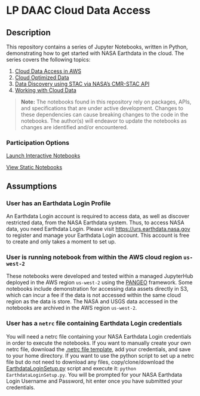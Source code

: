 # LP DAAC Cloud Data Access

## Description

This repository contains a series of Jupyter Notebooks, written in Python, demonstrating how to get started with NASA Earthdata in the cloud. The series covers the following topics:  
1. [Cloud Data Access in AWS](https://nbviewer.jupyter.org/github/amfriesz/lpdaac_cloud_data_access/blob/main/notebooks/Topic_1__AWS_Data_Access.ipynb)
2. [Cloud Optimized Data](https://nbviewer.jupyter.org/github/amfriesz/lpdaac_cloud_data_access/blob/main/notebooks/Topic_2__Cloud_Optimized_Data.ipynb)
3. [Data Discovery using STAC via NASA’s CMR-STAC API](https://nbviewer.jupyter.org/github/amfriesz/lpdaac_cloud_data_access/blob/main/notebooks/Topic_3__Data_Discovery_STAC_CMR-STAC_API.ipynb)
4. [Working with Cloud Data](https://nbviewer.jupyter.org/github/amfriesz/lpdaac_cloud_data_access/blob/main/notebooks/Topic_4__Data_Proximate_Compute.ipynb)

> **Note:** The notebooks found in this repository rely on packages, APIs, and specifications that are under active development. Changes to these dependencies can cause breaking changes to the code in the notebooks. The author(s) will endeavor to update the notebooks as changes are identified and/or encountered.

### Participation Options

[Launch Interactive Notebooks](https://openscapes.2i2c.cloud/hub/user-redirect/git-pull?repo=https%3A%2F%2Fgithub.com%2Famfriesz%2Flpdaac_cloud_data_access&urlpath=lab%2Ftree%2Flpdaac_cloud_data_access%2F&branch=main)  

[View Static Notebooks](https://nbviewer.org/github/amfriesz/lpdaac_cloud_data_access/tree/main/notebooks/)  

## Assumptions

### User has an Earthdata Login Profile

An Earthdata Login account is required to access data, as well as discover restricted data, from the NASA Earthdata system. Thus, to access NASA data, you need Earthdata Login. Please visit <https://urs.earthdata.nasa.gov> to register and manage your Earthdata Login account. This account is free to create and only takes a moment to set up.  

### User is running notebook from within the AWS cloud region `us-west-2`

These notebooks were developed and tested within a managed JupyterHub deployed in the AWS region `us-west-2` using the [PANGEO](https://pangeo.io/) framework. Some notebooks include demonstration for accessing data assets directly in S3, which can incur a fee if the data is not accessed within the same cloud region as the data is store. The NASA and USGS data accessed in the notebooks are archived in the AWS region `us-west-2`.  

### User has a `netrc` file containing Earthdata Login credentials

You will need a netrc file containing your NASA Earthdata Login credentials in order to execute the notebooks. If you want to manually create your own netrc file, download the [.netrc file template](https://git.earthdata.nasa.gov/projects/LPDUR/repos/daac_data_download_python/browse/.netrc), add your credentials, and save to your home directory. If you want to use the python script to set up a netrc file but do not need to download any files, copy/clone/download the [EarthdataLoginSetup.py](https://git.earthdata.nasa.gov/projects/LPDUR/repos/daac_data_download_python/browse/EarthdataLoginSetup.py) script and execute it: `python EarthdataLoginSetup.py`. You will be prompted for your NASA Earthdata Login Username and Password, hit enter once you have submitted your credentials.  
 
